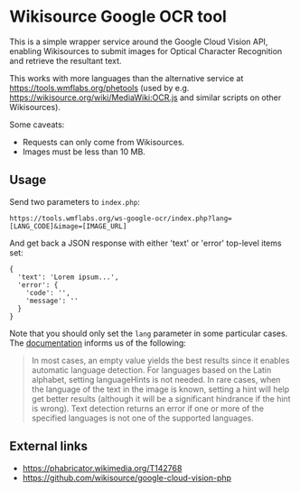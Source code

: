 Wikisource Google OCR tool
==========================

This is a simple wrapper service around the Google Cloud Vision API,
enabling Wikisources to submit images for Optical Character Recognition
and retrieve the resultant text.

This works with more languages than the alternative service at https://tools.wmflabs.org/phetools
(used by e.g. https://wikisource.org/wiki/MediaWiki:OCR.js and similar scripts
on other Wikisources).

Some caveats:

* Requests can only come from Wikisources.
* Images must be less than 10 MB.

## Usage

Send two parameters to `index.php`:

    https://tools.wmflabs.org/ws-google-ocr/index.php?lang=[LANG_CODE]&image=[IMAGE_URL]

And get back a JSON response with either 'text' or 'error' top-level items set:

    {
      'text': 'Lorem ipsum...',
      'error': {
        'code': '',
        'message': ''
      }
    }

Note that you should only set the `lang` parameter in some particular cases.
The [documentation](https://cloud.google.com/vision/reference/rest/v1/images/annotate#imagecontext) informs us of the following:

> In most cases, an empty value yields the best results since it enables automatic language detection.
> For languages based on the Latin alphabet, setting languageHints is not needed.
> In rare cases, when the language of the text in the image is known, setting a hint will help get better results
> (although it will be a significant hindrance if the hint is wrong).
> Text detection returns an error if one or more of the specified languages is not one of the supported languages.

## External links

* https://phabricator.wikimedia.org/T142768
* https://github.com/wikisource/google-cloud-vision-php
